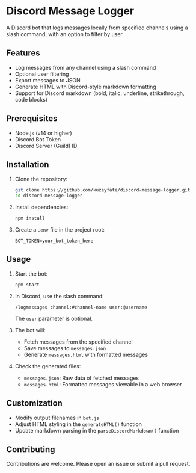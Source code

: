 # Discord Message Logger

A Discord bot that logs messages locally from specified channels using a slash command, with an option to filter by user.

## Features

- Log messages from any channel using a slash command
- Optional user filtering
- Export messages to JSON
- Generate HTML with Discord-style markdown formatting
- Support for Discord markdown (bold, italic, underline, strikethrough, code blocks)

## Prerequisites

- Node.js (v14 or higher)
- Discord Bot Token
- Discord Server (Guild) ID

## Installation

1. Clone the repository:
   ```bash
   git clone https://github.com/kuzeyfate/discord-message-logger.git
   cd discord-message-logger
   ```

2. Install dependencies:
   ```bash
   npm install
   ```

3. Create a `.env` file in the project root:
   ```env
   BOT_TOKEN=your_bot_token_here
   ```

## Usage

1. Start the bot:
   ```bash
   npm start
   ```

2. In Discord, use the slash command:
   ```
   /logmessages channel:#channel-name user:@username
   ```
   The `user` parameter is optional.

3. The bot will:
   - Fetch messages from the specified channel
   - Save messages to `messages.json`
   - Generate `messages.html` with formatted messages

4. Check the generated files:
   - `messages.json`: Raw data of fetched messages
   - `messages.html`: Formatted messages viewable in a web browser

## Customization

- Modify output filenames in `bot.js`
- Adjust HTML styling in the `generateHTML()` function
- Update markdown parsing in the `parseDiscordMarkdown()` function

## Contributing

Contributions are welcome. Please open an issue or submit a pull request.
